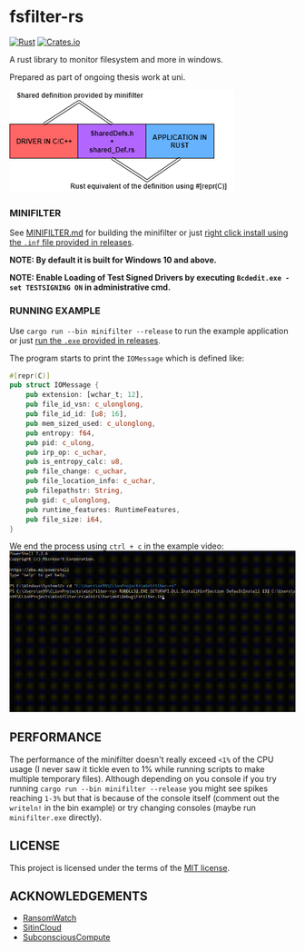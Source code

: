 # fsfilter-rs

[![Rust](https://github.com/sn99/fsfilter-rs/actions/workflows/rust.yml/badge.svg)](https://github.com/sn99/fsfilter-rs/actions/workflows/rust.yml)
[![Crates.io](https://img.shields.io/crates/v/fsfilter-rs?style=flat-square)](https://crates.io/crates/fsfilter-rs)

A rust library to monitor filesystem and more in windows.

Prepared as part of ongoing thesis work at uni.

![shared_def](readme_resources/shared_def.png)

### MINIFILTER

See [MINIFILTER.md](MINIFILTER.md) for building the minifilter or just [right click install using the `.inf` file
provided in releases](https://github.com/sn99/fsfilter-rs/releases/latest/download/snFilter.zip).

**NOTE: By default it is built for Windows 10 and above.**

**NOTE: Enable Loading of Test Signed Drivers by executing `Bcdedit.exe -set TESTSIGNING ON` in administrative cmd.**

### RUNNING EXAMPLE

Use `cargo run --bin minifilter --release` to run the example application or just [run the `.exe` provided in 
releases](https://github.com/sn99/fsfilter-rs/releases/latest/download/minifilter.exe).

The program starts to print the `IOMessage` which is defined like:

```rust
#[repr(C)]
pub struct IOMessage {
    pub extension: [wchar_t; 12],
    pub file_id_vsn: c_ulonglong,
    pub file_id_id: [u8; 16],
    pub mem_sized_used: c_ulonglong,
    pub entropy: f64,
    pub pid: c_ulong,
    pub irp_op: c_uchar,
    pub is_entropy_calc: u8,
    pub file_change: c_uchar,
    pub file_location_info: c_uchar,
    pub filepathstr: String,
    pub gid: c_ulonglong,
    pub runtime_features: RuntimeFeatures,
    pub file_size: i64,
}
```

We end the process using `ctrl + c` in the example video:
![video](readme_resources/example.gif)

## PERFORMANCE

The performance of the minifilter doesn't really exceed `<1%` of the CPU usage (I never saw it tickle even to 1% while
running scripts to make multiple temporary files). Although depending on you console if you try running
`cargo run --bin minifilter --release` you might see spikes reaching `1-3%` but that is because of the console itself (comment out
the `writeln!` in the bin example) or try changing consoles (maybe run `minifilter.exe` directly).

## LICENSE

This project is licensed under the terms of the [MIT license](LICENSE.md).

## ACKNOWLEDGEMENTS

- [RansomWatch](https://github.com/RafWu/RansomWatch)
- [SitinCloud](https://github.com/SitinCloud)
- [SubconsciousCompute](https://github.com/SubconsciousCompute)
